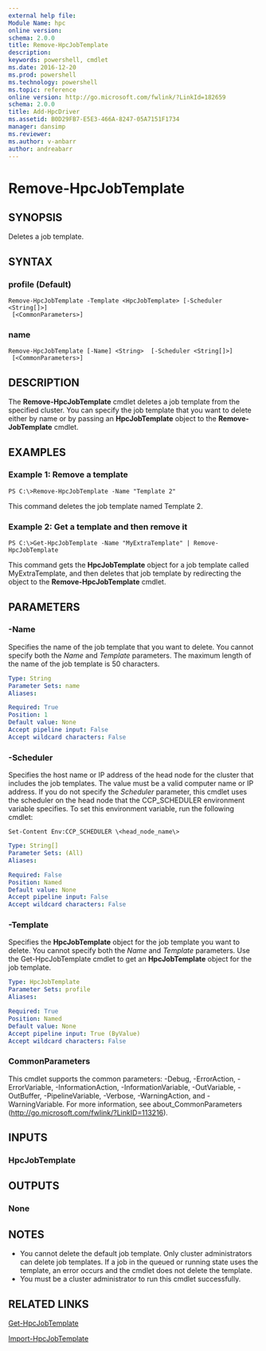 ```yaml
---
external help file:
Module Name: hpc
online version:
schema: 2.0.0
title: Remove-HpcJobTemplate
description:
keywords: powershell, cmdlet
ms.date: 2016-12-20
ms.prod: powershell
ms.technology: powershell
ms.topic: reference
online version: http://go.microsoft.com/fwlink/?LinkId=182659
schema: 2.0.0
title: Add-HpcDriver
ms.assetid: B0D29FB7-E5E3-466A-8247-05A7151F1734
manager: dansimp
ms.reviewer:
ms.author: v-anbarr
author: andreabarr
---
```


# Remove-HpcJobTemplate

## SYNOPSIS
Deletes a job template.

## SYNTAX

### profile (Default)
```
Remove-HpcJobTemplate -Template <HpcJobTemplate> [-Scheduler <String[]>]
 [<CommonParameters>]
```

### name
```
Remove-HpcJobTemplate [-Name] <String>  [-Scheduler <String[]>]
 [<CommonParameters>]
```

## DESCRIPTION
The **Remove-HpcJobTemplate** cmdlet deletes a job template from the specified cluster.
You can specify the job template that you want to delete either by name or by passing an **HpcJobTemplate** object to the **Remove-JobTemplate** cmdlet.

## EXAMPLES

### Example 1: Remove a template
```
PS C:\>Remove-HpcJobTemplate -Name "Template 2"
```

This command deletes the job template named Template 2.

### Example 2: Get a template and then remove it
```
PS C:\>Get-HpcJobTemplate -Name "MyExtraTemplate" | Remove-HpcJobTemplate
```

This command gets the **HpcJobTemplate** object for a job template called MyExtraTemplate, and then deletes that job template by redirecting the object to the **Remove-HpcJobTemplate** cmdlet.

## PARAMETERS

### -Name
Specifies the name of the job template that you want to delete.
You cannot specify both the *Name* and *Template* parameters.
The maximum length of the name of the job template is 50 characters.

```yaml
Type: String
Parameter Sets: name
Aliases:

Required: True
Position: 1
Default value: None
Accept pipeline input: False
Accept wildcard characters: False
```

### -Scheduler
Specifies the host name or IP address of the head node for the cluster that includes the job templates.
The value must be a valid computer name or IP address.
If you do not specify the *Scheduler* parameter, this cmdlet uses the scheduler on the head node that the CCP_SCHEDULER environment variable specifies.
To set this environment variable, run the following cmdlet:

`Set-Content Env:CCP_SCHEDULER \<head_node_name\>`

```yaml
Type: String[]
Parameter Sets: (All)
Aliases:

Required: False
Position: Named
Default value: None
Accept pipeline input: False
Accept wildcard characters: False
```

### -Template
Specifies the **HpcJobTemplate** object for the job template you want to delete.
You cannot specify both the *Name* and *Template* parameters.
Use the Get-HpcJobTemplate cmdlet to get an **HpcJobTemplate** object for the job template.

```yaml
Type: HpcJobTemplate
Parameter Sets: profile
Aliases:

Required: True
Position: Named
Default value: None
Accept pipeline input: True (ByValue)
Accept wildcard characters: False
```

### CommonParameters
This cmdlet supports the common parameters: -Debug, -ErrorAction, -ErrorVariable, -InformationAction, -InformationVariable, -OutVariable, -OutBuffer, -PipelineVariable, -Verbose, -WarningAction, and -WarningVariable. For more information, see about_CommonParameters (http://go.microsoft.com/fwlink/?LinkID=113216).

## INPUTS

### HpcJobTemplate

## OUTPUTS

### None

## NOTES
* You cannot delete the default job template. Only cluster administrators can delete job templates. If a job in the queued or running state uses the template, an error occurs and the cmdlet does not delete the template.
* You must be a cluster administrator to run this cmdlet successfully.

## RELATED LINKS

[Get-HpcJobTemplate](./Get-HpcJobTemplate.md)

[Import-HpcJobTemplate](./Import-HpcJobTemplate.md)
